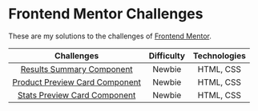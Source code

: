 # Frontend Mentor Challenges

These are my solutions to the challenges of [Frontend Mentor](https://www.frontendmentor.io).

| Challenges                                                                                                                         | Difficulty | Technologies |
| :--------------------------------------------------------------------------------------------------------------------------------: | :--------: | :----------: |
| [Results Summary Component](https://github.com/annafkt/frontend-mentor-challenges/tree/master/results-summary-component)           | Newbie     | HTML, CSS    |
| [Product Preview Card Component](https://github.com/annafkt/frontend-mentor-challenges/tree/master/product-preview-card-component) | Newbie     | HTML, CSS    |
| [Stats Preview Card Component](https://github.com/annafkt/frontend-mentor-challenges/tree/master/stats-preview-card-component)     | Newbie     | HTML, CSS    |
